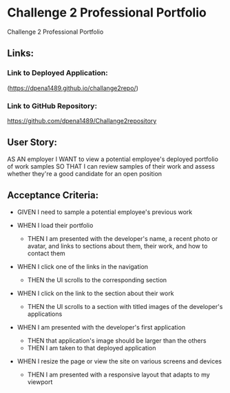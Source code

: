 # Challenge 2 Professional Portfolio

Challenge 2 Professional Portfolio

## Links:

### Link to Deployed Application: 
(https://dpena1489.github.io/challange2repo/)

### Link to GitHub Repository: 
https://github.com/dpena1489/Challange2repository

## User Story:

AS AN employer
I WANT to view a potential employee's deployed portfolio of work samples
SO THAT I can review samples of their work and assess whether they're a good candidate for an open position

## Acceptance Criteria:

* GIVEN I need to sample a potential employee's previous work

* WHEN I load their portfolio
  * THEN I am presented with the developer's name, a recent photo or avatar, and links to sections about them, their work, and how to contact them
    
* WHEN I click one of the links in the navigation
  * THEN the UI scrolls to the corresponding section
    
* WHEN I click on the link to the section about their work
  * THEN the UI scrolls to a section with titled images of the developer's applications
 
* WHEN I am presented with the developer's first application
  * THEN that application's image should be larger than the others
  * THEN I am taken to that deployed application
* WHEN I resize the page or view the site on various screens and devices
  * THEN I am presented with a responsive layout that adapts to my viewport



 
